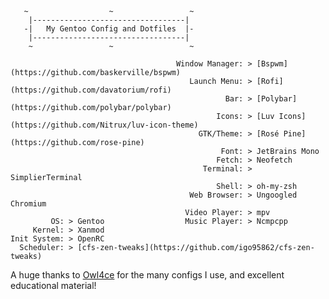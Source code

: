        ~                  ~                 ~
        |----------------------------------|
       -|   My Gentoo Config and Dotfiles  |- 
        |----------------------------------|
        ~                 ~                 ~

                                         Window Manager: > [Bspwm](https://github.com/baskerville/bspwm)
                                            Launch Menu: > [Rofi](https://github.com/davatorium/rofi)
                                                    Bar: > [Polybar](https://github.com/polybar/polybar)
                                                  Icons: > [Luv Icons](https://github.com/Nitrux/luv-icon-theme)
                                              GTK/Theme: > [Rosé Pine](https://github.com/rose-pine)
                                                   Font: > JetBrains Mono
                                                  Fetch: > Neofetch
                                               Terminal: > SimplierTerminal
                                                  Shell: > oh-my-zsh
                                            Web Browser: > Ungoogled Chromium 
                                           Video Player: > mpv
             OS: > Gentoo                  Music Player: > Ncmpcpp
         Kernel: > Xanmod                  
    Init System: > OpenRC
      Scheduler: > [cfs-zen-tweaks](https://github.com/igo95862/cfs-zen-tweaks)                                         
  
A huge thanks to [Owl4ce](https://github.com/owl4ce)
for the many configs I use, and excellent educational material!






